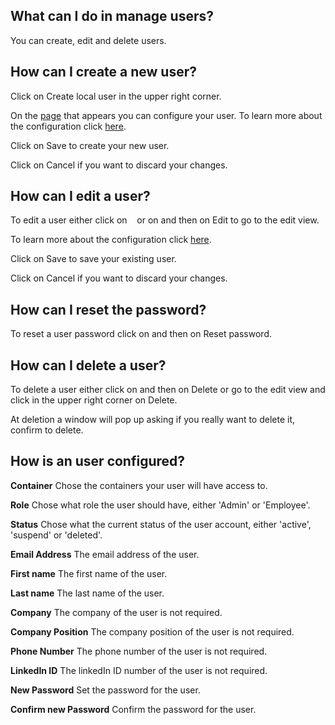 [//]: # (Links)
[manage]: /admin/users "manage your user"
[add user]: /admin/users/add "create a new user"
[configure]: #configure "Configure your manage users"
[adding]: /admin/users/add (add a new user)

[//]: # (Pictures)

[//]: # (Content)

## What can I do in manage users?

You can create, edit and delete users.

## How can I create a new user?

Click on
<a class="btn btn-xs btn-success"><i class="fa fa-plus"></i> Create local user</a>
in the upper right corner.

On the [page][adding] that appears you can configure your user.
To learn more about the configuration click [here][configure].

Click on <a class="btn btn-xs btn-primary">Save</a> to create your new user.

Click on <a class="btn btn-xs btn-default">Cancel</a> if you want to discard your changes.

## How can I edit a user?

To edit a user either click on
<a class="btn btn-default btn-xs">&nbsp;<i class="fa fa-cog"></i>&nbsp;</a>
or on
<a class="btn btn-default btn-xs"><span class="caret"></span></a>
and then on
<a class="btn btn-default btn-xs"><i class="fa fa-cog"></i> Edit</a>
to go to the edit view.

To learn more about the configuration click [here][configure].

Click on <a class="btn btn-xs btn-primary">Save</a> to save your existing user.

Click on <a class="btn btn-xs btn-default">Cancel</a> if you want to discard your changes.

## How can I reset the password?

To reset a user password click on
<a class="btn btn-default btn-xs"><span class="caret"></span></a>
and then on
<a class="btn btn-default btn-xs"><i class="fa fa-unlock"></i> Reset password</a>.

## How can I delete a user?

To delete a user either click on
<a class="btn btn-default btn-xs"><span class="caret"></span></a>
and then on
<a class="btn btn-default btn-xs txt-color-red"><i class="fa fa-trash-o"></i> Delete</a>
or go to the edit view and click in the upper right corner on
<a class="btn btn-danger btn-xs"><i class="fa fa-trash-o"></i> Delete</a>.

At deletion a window will pop up asking if you really want to delete it,
confirm to delete.

## How is an user configured? <span id="configure"></span>

**Container**
Chose the containers your user will have access to.

**Role**
Chose what role the user should have, either 'Admin' or 'Employee'.

**Status**
Chose what the current status of the user account, either 'active', 'suspend' or 'deleted'.

**Email Address**
The email address of the user.

**First name**
The first name of the user.

**Last name**
The last name of the user.

**Company**
The company of the user is not required.

**Company Position**
The company position of the user is not required.

**Phone Number**
The phone number of the user is not required.

**LinkedIn ID**
The linkedIn ID number of the user is not required.

**New Password**
Set the password for the user.

**Confirm new Password**
Confirm the password for the user.
